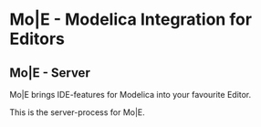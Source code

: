 # Mo|E - Modelica Integration for Editors
## Mo|E - Server
Mo|E brings IDE-features for Modelica into your favourite Editor.

This is the server-process for Mo|E.
